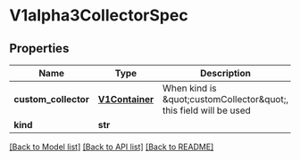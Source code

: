 # V1alpha3CollectorSpec

## Properties
Name | Type | Description | Notes
------------ | ------------- | ------------- | -------------
**custom_collector** | [**V1Container**](V1Container.md) | When kind is \&quot;customCollector\&quot;, this field will be used | [optional] 
**kind** | **str** |  | 

[[Back to Model list]](../README.md#documentation-for-models) [[Back to API list]](../README.md#documentation-for-api-endpoints) [[Back to README]](../README.md)


